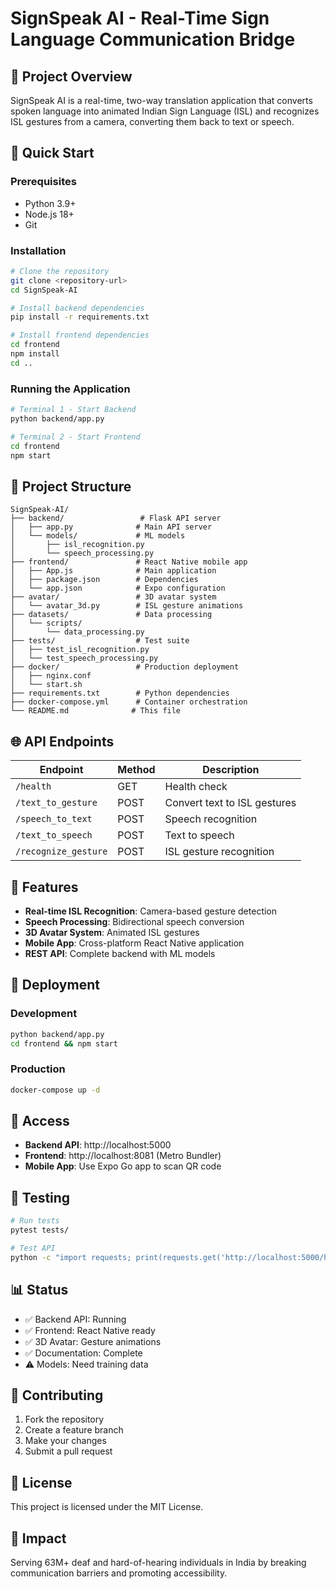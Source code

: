 # SignSpeak AI - Real-Time Sign Language Communication Bridge

## 🎯 Project Overview

SignSpeak AI is a real-time, two-way translation application that converts spoken language into animated Indian Sign Language (ISL) and recognizes ISL gestures from a camera, converting them back to text or speech.

## 🚀 Quick Start

### Prerequisites
- Python 3.9+
- Node.js 18+
- Git

### Installation
```bash
# Clone the repository
git clone <repository-url>
cd SignSpeak-AI

# Install backend dependencies
pip install -r requirements.txt

# Install frontend dependencies
cd frontend
npm install
cd ..
```

### Running the Application
```bash
# Terminal 1 - Start Backend
python backend/app.py

# Terminal 2 - Start Frontend
cd frontend
npm start
```

## 📁 Project Structure

```
SignSpeak-AI/
├── backend/                 # Flask API server
│   ├── app.py              # Main API server
│   └── models/             # ML models
│       ├── isl_recognition.py
│       └── speech_processing.py
├── frontend/               # React Native mobile app
│   ├── App.js              # Main application
│   ├── package.json        # Dependencies
│   └── app.json            # Expo configuration
├── avatar/                 # 3D avatar system
│   └── avatar_3d.py        # ISL gesture animations
├── datasets/               # Data processing
│   └── scripts/
│       └── data_processing.py
├── tests/                  # Test suite
│   ├── test_isl_recognition.py
│   └── test_speech_processing.py
├── docker/                 # Production deployment
│   ├── nginx.conf
│   └── start.sh
├── requirements.txt        # Python dependencies
├── docker-compose.yml      # Container orchestration
└── README.md              # This file
```

## 🌐 API Endpoints

| Endpoint | Method | Description |
|----------|--------|-------------|
| `/health` | GET | Health check |
| `/text_to_gesture` | POST | Convert text to ISL gestures |
| `/speech_to_text` | POST | Speech recognition |
| `/text_to_speech` | POST | Text to speech |
| `/recognize_gesture` | POST | ISL gesture recognition |

## 🎯 Features

- **Real-time ISL Recognition**: Camera-based gesture detection
- **Speech Processing**: Bidirectional speech conversion
- **3D Avatar System**: Animated ISL gestures
- **Mobile App**: Cross-platform React Native application
- **REST API**: Complete backend with ML models

## 🚀 Deployment

### Development
```bash
python backend/app.py
cd frontend && npm start
```

### Production
```bash
docker-compose up -d
```

## 📱 Access

- **Backend API**: http://localhost:5000
- **Frontend**: http://localhost:8081 (Metro Bundler)
- **Mobile App**: Use Expo Go app to scan QR code

## 🧪 Testing

```bash
# Run tests
pytest tests/

# Test API
python -c "import requests; print(requests.get('http://localhost:5000/health').json())"
```

## 📊 Status

- ✅ Backend API: Running
- ✅ Frontend: React Native ready
- ✅ 3D Avatar: Gesture animations
- ✅ Documentation: Complete
- ⚠️ Models: Need training data

## 🤝 Contributing

1. Fork the repository
2. Create a feature branch
3. Make your changes
4. Submit a pull request

## 📄 License

This project is licensed under the MIT License.

## 🌟 Impact

Serving 63M+ deaf and hard-of-hearing individuals in India by breaking communication barriers and promoting accessibility.